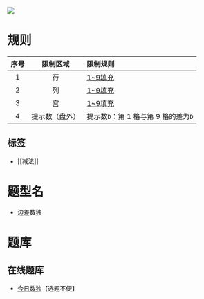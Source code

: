 ![](https://cn.sudoku.today/pic/03/edgediff/50754_221740.png)

# 规则

| 序号  |  限制区域   | 限制规则                     |
|:---:|:-------:|:-------------------------|
|  1  |    行    | [1~9填充]                  |
|  2  |    列    | [1~9填充]                  |
|  3  |    宫    | [1~9填充]                  |
|  4  | 提示数（盘外） | 提示数`D`：第 1 格与第 9 格的差为`D` |

## 标签

- [[减法]]

# 题型名

- 边差数独

# 题库

## 在线题库

- [今日数独]【选题不便】

[1~9填充]: ../../../../rules.md#1to9填充

[今日数独]: https://cn.sudoku.today/g-edge-difference-sudoku/